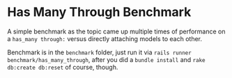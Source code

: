 # Has Many Through Benchmark

A simple benchmark as the topic came up multiple times of performance on a 
`has_many through:` versus directly attaching models to each other.

Benchmark is in the `benchmark` folder, just run it via `rails runner 
benchmark/has_many_through`, after you did a `bundle install` and `rake 
db:create db:reset` of course, though.
